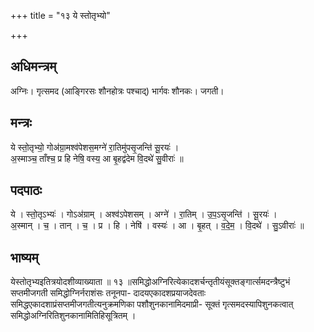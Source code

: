 +++
title = "१३ ये स्तोतृभ्यो"

+++
## अधिमन्त्रम्
अग्निः। गृत्समद (आङ्गिरसः शौनहोत्रः पश्चाद्) भार्गवः शौनकः। जगती।

## मन्त्रः
ये स्तो॒तृभ्यो॒ गोअ॑ग्रा॒मश्व॑पेशस॒मग्ने॑ रा॒तिमु॑पसृ॒जन्ति॑ सू॒रयः॑ ।  
अ॒स्माञ्च॒ ताँश्च॒ प्र हि नेषि॒ वस्य॒ आ बृ॒हद्व॑देम वि॒दथे॑ सु॒वीराः॑ ॥

## पदपाठः
ये । स्तो॒तृऽभ्यः॑ । गोऽअ॑ग्राम् । अश्व॑ऽपेशसम् । अग्ने॑ । रा॒तिम् । उ॒प॒ऽसृ॒जन्ति॑ । सू॒रयः॑ ।  
अ॒स्मान् । च॒ । तान् । च॒ । प्र । हि । नेषि॑ । वस्यः॑ । आ । बृ॒हत् । व॒दे॒म॒ । वि॒दथे॑ । सु॒ऽवीराः॑ ॥

## भाष्यम्
येस्तोतृभ्यइतित्रयोदशीव्याख्याता ॥ १३ ॥समिद्धोअग्निरित्येकादशर्चन्तृतीयंसूक्तङ्गार्त्समदन्त्रैष्टुभं सप्तमीजगती समिद्धोग्निर्नराशंसः तनूनपा- दादयएकादशप्रयाजदेवताः समिद्धएकादशाप्रंसप्तमीजगतीत्यनुक्रमणिका पशौशुनकानामिदमाप्री- सूक्तं गृत्समदस्यापिशुनकत्वात् समिद्धोअग्निरितिशुनकानामितिहिसूत्रितम् ।